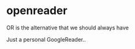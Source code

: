 openreader
==========

OR is the alternative that we should always have

Just a personal GoogleReader..
